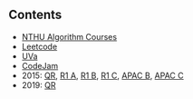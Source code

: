 ## Contents
 * [NTHU Algorithm Courses](AlgorithmCourse)
 * [Leetcode](Leetcode)
 * [UVa](UVa)
 * [CodeJam](CodeJam)
  * 2015: [QR](CodeJam/2015_QR), [R1 A](CodeJam/2015_R1A), [R1 B](CodeJam/2015_R1B), [R1 C](CodeJam/2015_R1C), [APAC B](CodeJam/2015_APAC_B), [APAC C](CodeJam/2015_APAC_C)
 * 2019: [QR](CodeJam/2019_QR)
